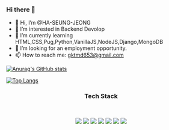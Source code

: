 ### Hi there 👋


- 👋 Hi, I’m @HA-SEUNG-JEONG
- 👀 I’m interested in Backend Devolop
- 🌱 I’m currently learning HTML,CSS,Pug,Python,VanillaJS,NodeJS,Django,MongoDB
- 👯 I’m looking for an employment opportunity.
- 📫 How to reach me: gktmd653@gmail.com


[![Anurag's GitHub stats](https://github-readme-stats.vercel.app/api?username=HA-SEUNG-JEONG)](https://github.com/anuraghazra/github-readme-stats)

[![Top Langs](https://github-readme-stats.vercel.app/api/top-langs/?username=HA-SEUNG-JEONG&layout=compact)](https://github.com/anuraghazra/github-readme-stats)



<h3 align="center"><b>Tech Stack</b></h3>
</br>
<p align="center">
<img src="https://img.shields.io/badge/HTML5-E34F26?style=flat-square&logo=HTML5&logoColor=white"/></a> 
<img src="https://img.shields.io/badge/CSS3-1572B6?style=flat-square&logo=CSS3&logoColor=white"/></a> 
<img src="https://img.shields.io/badge/JavaScript-F7DF1E?style=flat-square&logo=JavaScript&logoColor=white"/></a>
<img src="https://img.shields.io/badge/Node.JS-339933?style=flat-square&logo=Node.JS&logoColor=white"/></a>
<img src="https://img.shields.io/badge/python-3776AB?style=flat-square&logo=python&logoColor=white"/></a>
<img src="https://img.shields.io/badge/Django-092E20?style=flat-square&logo=Django&logoColor=white"/></a>
<img src="https://img.shields.io/badge/Pug-A86454?style=flat-square&logo=Pug&logoColor=white"/></a>

